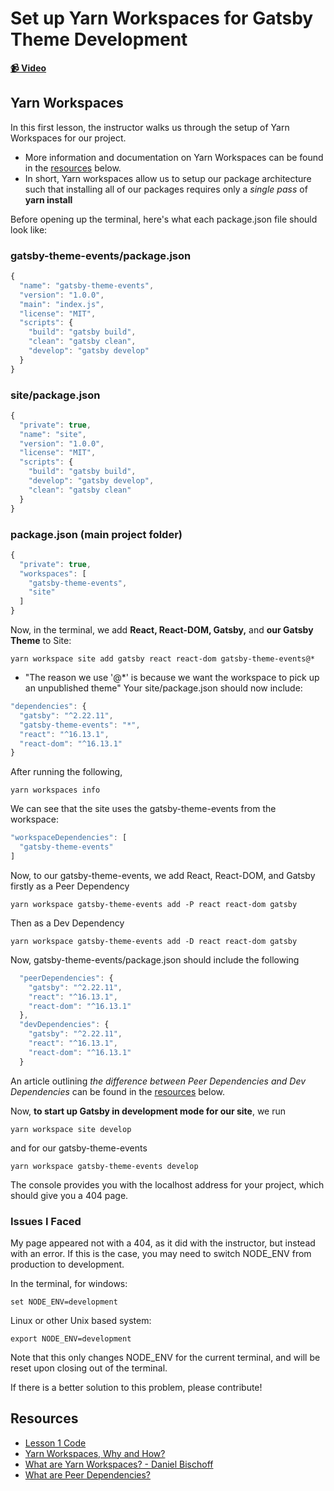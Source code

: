 # Set up Yarn Workspaces for Gatsby Theme Development

**[📹 Video](https://egghead.io/lessons/gatsby-set-up-yarn-workspaces-for-gatsby-theme-development)**

## Yarn Workspaces

In this first lesson, the instructor walks us through the setup of Yarn Workspaces for our project.
- More information and documentation on Yarn Workspaces can be found in the [resources](#resources) below.
- In short, Yarn workspaces allow us to setup our package architecture such that installing all of our packages requires only a *single pass* of **yarn install**

Before opening up the terminal, here's what each package.json file should look like:


### gatsby-theme-events/package.json
```javascript
{
  "name": "gatsby-theme-events",
  "version": "1.0.0",
  "main": "index.js",
  "license": "MIT",
  "scripts": {
    "build": "gatsby build",
    "clean": "gatsby clean",
    "develop": "gatsby develop"
  }
}
```

### site/package.json
```javascript
{
  "private": true,
  "name": "site",
  "version": "1.0.0",
  "license": "MIT",
  "scripts": {
    "build": "gatsby build",
    "develop": "gatsby develop",
    "clean": "gatsby clean"
  }
}
```

### package.json (main project folder)
```javascript
{
  "private": true,
  "workspaces": [
    "gatsby-theme-events",
    "site"
  ]
}
```

Now, in the terminal, we add **React, React-DOM, Gatsby,** and **our Gatsby Theme** to Site:
```
yarn workspace site add gatsby react react-dom gatsby-theme-events@*
```
- "The reason we use '@\*' is because we want the workspace to pick up an unpublished theme"
Your site/package.json should now include:
```javascript
"dependencies": {
  "gatsby": "^2.22.11",
  "gatsby-theme-events": "*",
  "react": "^16.13.1",
  "react-dom": "^16.13.1"
}
```

After running the following,
```
yarn workspaces info
```
We can see that the site uses the gatsby-theme-events from the workspace:
```javascript
"workspaceDependencies": [
  "gatsby-theme-events"
]
```
Now, to our gatsby-theme-events, we add React, React-DOM, and Gatsby firstly as a Peer Dependency
```
yarn workspace gatsby-theme-events add -P react react-dom gatsby
```
Then as a Dev Dependency
```
yarn workspace gatsby-theme-events add -D react react-dom gatsby
```
Now, gatsby-theme-events/package.json should include the following
```javascript
  "peerDependencies": {
    "gatsby": "^2.22.11",
    "react": "^16.13.1",
    "react-dom": "^16.13.1"
  },
  "devDependencies": {
    "gatsby": "^2.22.11",
    "react": "^16.13.1",
    "react-dom": "^16.13.1"
  }
```
An article outlining *the difference between Peer Dependencies and Dev Dependencies* can be found in the [resources](#resources) below.

Now, **to start up Gatsby in development mode for our site**, we run
```
yarn workspace site develop
```
and for our gatsby-theme-events
```
yarn workspace gatsby-theme-events develop
```
The console provides you with the localhost address for your project, which should give you a 404 page.


### Issues I Faced
My page appeared not with a 404, as it did with the instructor, but instead with an error. If this is the case, you may need to switch NODE_ENV from production to development.

In the terminal, for windows:
```
set NODE_ENV=development
```
Linux or other Unix based system:
```
export NODE_ENV=development
```
Note that this only changes NODE_ENV for the current terminal, and will be reset upon closing out of the terminal.

If there is a better solution to this problem, please contribute!

## Resources
- [Lesson 1 Code](01-gatsby-set-up-yarn-workspaces-for-gatsby-theme-development.md)
- [Yarn Workspaces, Why and How?](https://classic.yarnpkg.com/en/docs/workspaces/)
- [What are Yarn Workspaces? - Daniel Bischoff](https://www.danielbischoff.com/blog/2018-03-04--share-code-workspaces/)
- [What are Peer Dependencies?](https://flaviocopes.com/npm-peer-dependencies/)
